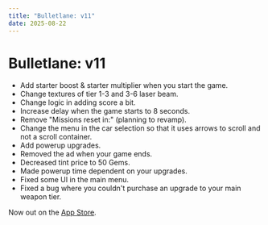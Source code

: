 ```yaml
---
title: "Bulletlane: v11"
date: 2025-08-22
---
```


# Bulletlane: v11
- Add starter boost & starter multiplier when you start the game.
- Change textures of tier 1-3 and 3-6 laser beam.
- Change logic in adding score a bit.
- Increase delay when the game starts to 8 seconds.
- Remove "Missions reset in:" (planning to revamp).
- Change the menu in the car selection so that it uses arrows to scroll and not a scroll container.
- Add powerup upgrades.
- Removed the ad when your game ends.
- Decreased tint price to 50 Gems.
- Made powerup time dependent on your upgrades. 
- Fixed some UI in the main menu.
- Fixed a bug where you couldn't purchase an upgrade to your main weapon tier. 

Now out on the [App Store](https://apps.apple.com/us/app/bulletlane/id6743356289).